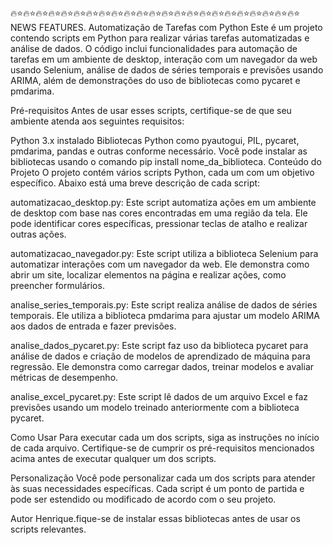 
🔥⭐🔥⭐🔥⭐🔥⭐🔥⭐🔥⭐🔥⭐🔥⭐🔥⭐🔥⭐🔥⭐🔥⭐🔥⭐🔥⭐🔥⭐🔥⭐🔥⭐🔥⭐🔥⭐🔥⭐🔥⭐🔥⭐🔥⭐
NEWS FEATURES.
Automatização de Tarefas com Python
Este é um projeto contendo scripts em Python para realizar várias tarefas automatizadas e análise de dados. O código inclui funcionalidades para automação de tarefas em um ambiente de desktop, interação com um navegador da web usando Selenium, análise de dados de séries temporais e previsões usando ARIMA, além de demonstrações do uso de bibliotecas como pycaret e pmdarima.

Pré-requisitos
Antes de usar esses scripts, certifique-se de que seu ambiente atenda aos seguintes requisitos:

Python 3.x instalado
Bibliotecas Python como pyautogui, PIL, pycaret, pmdarima, pandas e outras conforme necessário. Você pode instalar as bibliotecas usando o comando pip install nome_da_biblioteca.
Conteúdo do Projeto
O projeto contém vários scripts Python, cada um com um objetivo específico. Abaixo está uma breve descrição de cada script:

automatizacao_desktop.py: Este script automatiza ações em um ambiente de desktop com base nas cores encontradas em uma região da tela. Ele pode identificar cores específicas, pressionar teclas de atalho e realizar outras ações.

automatizacao_navegador.py: Este script utiliza a biblioteca Selenium para automatizar interações com um navegador da web. Ele demonstra como abrir um site, localizar elementos na página e realizar ações, como preencher formulários.

analise_series_temporais.py: Este script realiza análise de dados de séries temporais. Ele utiliza a biblioteca pmdarima para ajustar um modelo ARIMA aos dados de entrada e fazer previsões.

analise_dados_pycaret.py: Este script faz uso da biblioteca pycaret para análise de dados e criação de modelos de aprendizado de máquina para regressão. Ele demonstra como carregar dados, treinar modelos e avaliar métricas de desempenho.

analise_excel_pycaret.py: Este script lê dados de um arquivo Excel e faz previsões usando um modelo treinado anteriormente com a biblioteca pycaret.

Como Usar
Para executar cada um dos scripts, siga as instruções no início de cada arquivo. Certifique-se de cumprir os pré-requisitos mencionados acima antes de executar qualquer um dos scripts.

Personalização
Você pode personalizar cada um dos scripts para atender às suas necessidades específicas. Cada script é um ponto de partida e pode ser estendido ou modificado de acordo com o seu projeto.

Autor
Henrique.fique-se de instalar essas bibliotecas antes de usar os scripts relevantes.




